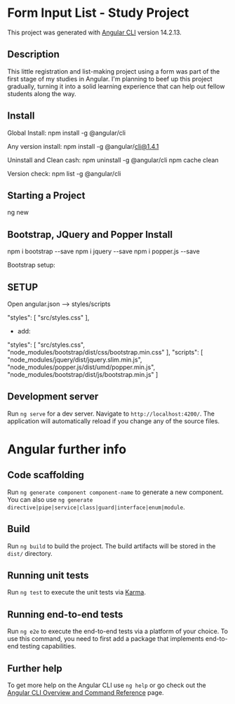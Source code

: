 # Form Input List - Study Project

This project was generated with [Angular CLI](https://github.com/angular/angular-cli) version 14.2.13.

## Description

This little registration and list-making project using a form was 
part of the first stage of my studies in Angular. I'm planning to 
beef up this project gradually, turning it into a solid learning 
experience that can help out fellow students along the way.

## Install

Global Install:
npm install -g @angular/cli

Any version install:
npm install -g @angular/cli@1.4.1

Uninstall and Clean cash:
npm uninstall -g @angular/cli
npm cache clean

Version check:
npm list -g @angular/cli

## Starting a Project

ng new <project-name>

## Bootstrap, JQuery and Popper Install

npm i bootstrap --save
npm i jquery --save
npm i popper.js --save

Bootstrap setup:

SETUP
---

Open angular.json --> styles/scripts

"styles": [
"src/styles.css"
],

- add:

"styles": [
"src/styles.css",
"node_modules/bootstrap/dist/css/bootstrap.min.css"
],
"scripts": [
"node_modules/jquery/dist/jquery.slim.min.js",
"node_modules/popper.js/dist/umd/popper.min.js",
"node_modules/bootstrap/dist/js/bootstrap.min.js"
]

## Development server

Run `ng serve` for a dev server. Navigate to `http://localhost:4200/`. The application will automatically reload if you change any of the source files.

# Angular further info

## Code scaffolding

Run `ng generate component component-name` to generate a new component. You can also use `ng generate directive|pipe|service|class|guard|interface|enum|module`.

## Build

Run `ng build` to build the project. The build artifacts will be stored in the `dist/` directory.

## Running unit tests

Run `ng test` to execute the unit tests via [Karma](https://karma-runner.github.io).

## Running end-to-end tests

Run `ng e2e` to execute the end-to-end tests via a platform of your choice. To use this command, you need to first add a package that implements end-to-end testing capabilities.

## Further help

To get more help on the Angular CLI use `ng help` or go check out the [Angular CLI Overview and Command Reference](https://angular.io/cli) page.
